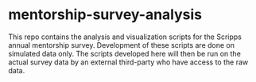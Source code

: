 # mentorship-survey-analysis
This repo contains the analysis and visualization scripts for the Scripps annual mentorship survey. Development of these scripts are done on simulated data only. The scripts developed here will then be run on the actual survey data by an external third-party who have access to the raw data.
